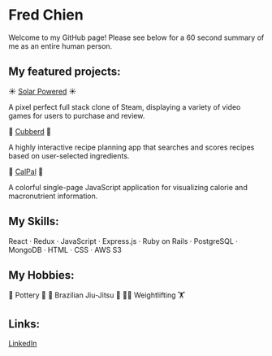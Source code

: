 # Fred Chien

Welcome to my GitHub page! Please see below for a 60 second summary of me as an entire human person.

## My featured projects:

☀ [Solar Powered](https://solar-powered.herokuapp.com/) ☀

A pixel perfect full stack clone of Steam, displaying a variety of video games for users to purchase and review.


🍳 [Cubberd](https://cubberd.herokuapp.com/) 🍳

A highly interactive recipe planning app that searches and scores recipes based on user-selected ingredients.


🥗 [CalPal](https://fredchien3.github.io/CalPal/) 🥗

A colorful single-page JavaScript application for visualizing calorie and macronutrient information.

## My Skills:
React · Redux · JavaScript · Express.js · Ruby on Rails · PostgreSQL · MongoDB · HTML · CSS · AWS S3

## My Hobbies:
🏺 Pottery 🏺 🥋 Brazilian Jiu-Jitsu 🥋 🏋️‍♀️ Weightlifting 🏋️‍

## Links: 
[LinkedIn](https://www.linkedin.com/in/fchien/)
